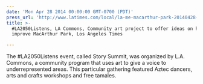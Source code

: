 ```yaml
---
date: 'Mon Apr 28 2014 00:00:00 GMT-0700 (PDT)'
press_url: 'http://www.latimes.com/local/la-me-macarthur-park-20140428-story.html'
title: >-
  #LA2050Listens, LA Commons, Community art project to offer ideas on how to
  improve MacArthur Park, Los Angeles Times

---
```


The #LA2050Listens event, called Story Summit, was organized by L.A. Commons, a community program that uses art to give a voice to underrepresented areas. This particular gathering featured Aztec dancers, arts and crafts workshops and free tamales.

